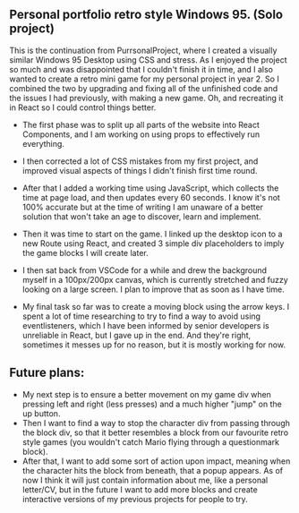 ## Personal portfolio retro style Windows 95. (Solo project)

This is the continuation from PurrsonalProject, where I created a visually similar Windows 95 Desktop using CSS and stress. As I enjoyed the project so much and was disappointed that I couldn't finish it in time, and I also wanted to create a retro mini game for my personal project in year 2. So I combined the two by upgrading and fixing all of the unfinished code and the issues I had previously, with making a new game. Oh, and recreating it in React so I could control things better.

* The first phase was to split up all parts of the website into React Components, and I am working on using props to effectively run everything.
* I then corrected a lot of CSS mistakes from my first project, and improved visual aspects of things I didn't finish first time round.
* After that I added a working time using JavaScript, which collects the time at page load, and then updates every 60 seconds. I know it's not 100% accurate but at the time of writing I am unaware of a better solution that won't take an age to discover, learn and implement.

* Then it was time to start on the game. I linked up the desktop icon to a new Route using React, and created 3 simple div placeholders to imply the game blocks I will create later.
* I then sat back from VSCode for a while and drew the background myself in a 100px/200px canvas, which is currently stretched and fuzzy looking on a large screen. I plan to improve that as soon as I have time.
* My final task so far was to create a moving block using the arrow keys. I spent a lot of time researching to try to find a way to avoid using eventlisteners, which I have been informed by senior developers is unreliable in React, but I gave up in the end. And they're right, sometimes it messes up for no reason, but it is mostly working for now. 

## Future plans:

* My next step is to ensure a better movement on my game div when pressing left and right (less presses) and a much higher "jump" on the up button.
* Then I want to find a way to stop the character div from passing through the block div, so that it better resembles a block from our favourite retro style games (you wouldn't catch Mario flying through a questionmark block).
* After that, I want to add some sort of action upon impact, meaning when the character hits the block from beneath, that a popup appears. As of now I think it will just contain information about me, like a personal letter/CV, but in the future I want to add more blocks and create interactive versions of my previous projects for people to try.
